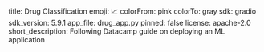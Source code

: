 title: Drug Classification
emoji: 📈
colorFrom: pink
colorTo: gray
sdk: gradio
sdk_version: 5.9.1
app_file: drug_app.py
pinned: false
license: apache-2.0
short_description: Following Datacamp guide on deploying an ML application
